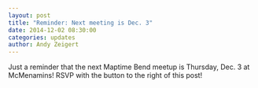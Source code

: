 ```yaml
---
layout: post
title: "Reminder: Next meeting is Dec. 3"
date: 2014-12-02 08:30:00
categories: updates
author: Andy Zeigert
---
```


Just a reminder that the next Maptime Bend meetup is Thursday, Dec. 3 at McMenamins! RSVP with the button to the right of this post!